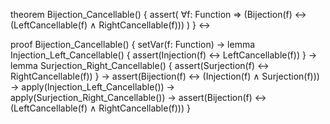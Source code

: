 theorem Bijection_Cancellable() {
  assert(
    ∀f: Function ⇒
    (Bijection(f) ↔ (LeftCancellable(f) ∧ RightCancellable(f)))
  )
} ↔

proof Bijection_Cancellable() {
  setVar(f: Function) →
  lemma Injection_Left_Cancellable() {
    assert(Injection(f) ↔ LeftCancellable(f))
  } →
  lemma Surjection_Right_Cancellable() {
    assert(Surjection(f) ↔ RightCancellable(f))
  } →
  assert(Bijection(f) ↔ (Injection(f) ∧ Surjection(f))) →
  apply(Injection_Left_Cancellable()) →
  apply(Surjection_Right_Cancellable()) →
  assert(Bijection(f) ↔ (LeftCancellable(f) ∧ RightCancellable(f)))
}